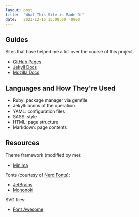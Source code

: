 ```yaml
---
layout: post
title:  "What This Site is Made Of"
date:   2023-12-16 15:00:00 -0800
---
```


## Guides

Sites that have helped me a lot over the course of this project.

- [GitHub Pages](https://pages.github.com/)
- [Jekyll Docs](https://jekyllrb.com/docs/)
- [Mozilla Docs](https://developer.mozilla.org/en-US/)

## Languages and How They're Used

- Ruby: package manager via gemfile
- Jekyll: brains of the operation
- YAML: configuration files
- SASS: style
- HTML: page structure
- Markdown: page contents

## Resources

Theme framework (modified by me):

- [Minima](https://github.com/jekyll/minima)

Fonts (courtesy of [Nerd Fonts](https://www.nerdfonts.com/)):

- [JetBrains](https://www.nerdfonts.com/font-downloads)
- [Mononoki](https://www.nerdfonts.com/font-downloads)
  
SVG files:

- [Font Awesome](https://fontawesome.com/)